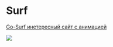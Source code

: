 # Surf
[Go-Surf инетересный сайт с анимацией](https://serdzhius.github.io/surf/)

[![](https://serdzhius.github.io/surf/img/go_surf.jpg)](https://serdzhius.github.io/surf/)
